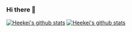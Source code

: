 ### Hi there 👋

<!--
**heekei/heekei** is a ✨ _special_ ✨ repository because its `README.md` (this file) appears on your GitHub profile.

Here are some ideas to get you started:

- 🔭 I’m currently working on ...
- 🌱 I’m currently learning ...
- 👯 I’m looking to collaborate on ...
- 🤔 I’m looking for help with ...
- 💬 Ask me about ...
- 📫 How to reach me: ...
- 😄 Pronouns: ...
- ⚡ Fun fact: ...
-->
[![Heekei's github stats](https://github-readme-stats.vercel.app/api?username=heekei)](https://github.com/anuraghazra/github-readme-stats)
[![Heekei's github stats](https://github-readme-stats.vercel.app/api/top-langs/?username=heekei&theme=buefy&layout=compact)](https://github.com/anuraghazra/github-readme-stats)

